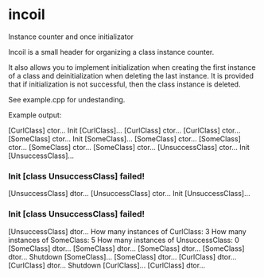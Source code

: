 # incoil
Instance counter and once initializator

Incoil is a small header for organizing a class instance counter.

It also allows you to implement initialization when creating the first instance of a class and deinitialization when deleting the last instance. 
It is provided that if initialization is not successful, then the class instance is deleted.


See example.cpp for undestanding.

Example output: 

[CurlClass] ctor...
Init [CurlClass]...
[CurlClass] ctor...
[CurlClass] ctor...
[SomeClass] ctor...
Init [SomeClass]...
[SomeClass] ctor...
[SomeClass] ctor...
[SomeClass] ctor...
[SomeClass] ctor...
[UnsuccessClass] ctor...
Init [UnsuccessClass]...
### Init [class UnsuccessClass] failed!
[UnsuccessClass] dtor...
[UnsuccessClass] ctor...
Init [UnsuccessClass]...
### Init [class UnsuccessClass] failed!
[UnsuccessClass] dtor...
How many instances of CurlClass: 3
How many instances of SomeClass: 5
How many instances of UnsuccessClass: 0
[SomeClass] dtor...
[SomeClass] dtor...
[SomeClass] dtor...
[SomeClass] dtor...
Shutdown [SomeClass]...
[SomeClass] dtor...
[CurlClass] dtor...
[CurlClass] dtor...
Shutdown [CurlClass]...
[CurlClass] dtor...
